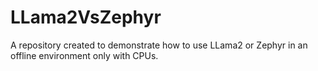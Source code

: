# LLama2VsZephyr
A repository created to demonstrate how to use LLama2 or Zephyr in an offline environment only with CPUs.
